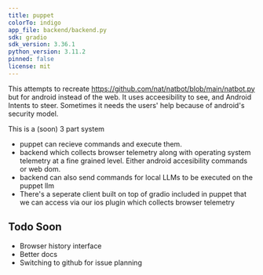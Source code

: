 ```yaml
---
title: puppet 
colorTo: indigo
app_file: backend/backend.py
sdk: gradio
sdk_version: 3.36.1
python_version: 3.11.2
pinned: false
license: mit
---
```

This attempts to recreate https://github.com/nat/natbot/blob/main/natbot.py but for android instead of the web. It uses acceesibility to see, and Android Intents to steer. Sometimes it needs the users' help because of android's security model. 


This is a (soon) 3 part system
- puppet can recieve commands and execute them. 
- backend which collects browser telemetry along with operating system telemetry at a fine grained level. Either android accesibility commands or web dom.
- backend can also send commands for local LLMs to be executed on the puppet llm
- There's a seperate client built on top of gradio included in puppet that we can access via our ios plugin which collects browser telemetry

## Todo Soon

- Browser history interface
- Better docs
- Switching to github for issue planning
